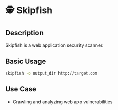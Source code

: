 # 🕵️ Skipfish

## Description
Skipfish is a web application security scanner.

## Basic Usage
```bash
skipfish -o output_dir http://target.com
```

## Use Case
- Crawling and analyzing web app vulnerabilities
